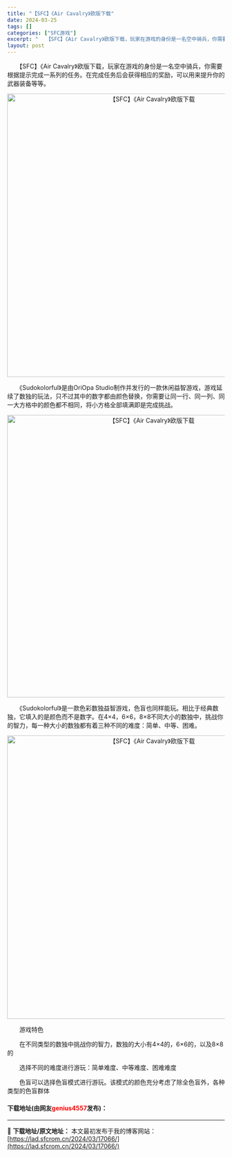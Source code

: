 ```yaml
---
title: "【SFC】《Air Cavalry》欧版下载"
date: 2024-03-25
tags: []
categories: ["SFC游戏"]
excerpt: "　　【SFC】《Air Cavalry》欧版下载，玩家在游戏的身份是一名空中骑兵，你需要根据提示完成一系列的任务。在完成任务后会获得相应的奖励，可以用来提升你的武器装备等等。 　　《Sudokolorful》是由OriOpa Studio制作并发行的一款休闲益智游戏，游戏延续了数独的玩法，只不过其中&hellip;"
layout: post
---
```


 <p>　　【SFC】《Air Cavalry》欧版下载，玩家在游戏的身份是一名空中骑兵，你需要根据提示完成一系列的任务。在完成任务后会获得相应的奖励，可以用来提升你的武器装备等等。</p> <p align="center"><img align="" border="0" src="https://lad.sfcrom.cn/wp-content/uploads/2024/03/20240324_6600ae9d1148c.png" width="656" alt="【SFC】《Air Cavalry》欧版下载" /></p> <p>　　《Sudokolorful》是由OriOpa Studio制作并发行的一款休闲益智游戏，游戏延续了数独的玩法，只不过其中的数字都由颜色替换，你需要让同一行、同一列、同一大方格中的颜色都不相同，将小方格全部填满即是完成挑战。</p> <p align="center"><img align="" border="0" src="https://lad.sfcrom.cn/wp-content/uploads/2024/03/20240324_6600ae9f0012d.png" width="654" alt="【SFC】《Air Cavalry》欧版下载" /></p> <p>　　《Sudokolorful》是一款色彩数独益智游戏，色盲也同样能玩。相比于经典数独，它填入的是颜色而不是数字。在4&times;4，6&times;6，8&times;8不同大小的数独中，挑战你的智力，每一种大小的数独都有着三种不同的难度：简单、中等、困难。</p> <p align="center"><img align="" border="0" src="https://lad.sfcrom.cn/wp-content/uploads/2024/03/20240324_6600aea0dc362.png" width="656" alt="【SFC】《Air Cavalry》欧版下载" /></p> <p>　　游戏特色</p> <p>　　在不同类型的数独中挑战你的智力，数独的大小有4&times;4的，6&times;6的，以及8&times;8的</p> <p>　　选择不同的难度进行游玩：简单难度、中等难度、困难难度</p> <p>　　色盲可以选择色盲模式进行游玩。该模式的颜色充分考虑了除全色盲外，各种类型的色盲群体</p> <p><h4>下载地址(由网友<font color="red">genius4557</font>发布)：</h4></p> 

---
📖 **下载地址/原文地址：** 本文最初发布于我的博客网站：[https://lad.sfcrom.cn/2024/03/17066/](https://lad.sfcrom.cn/2024/03/17066/)
